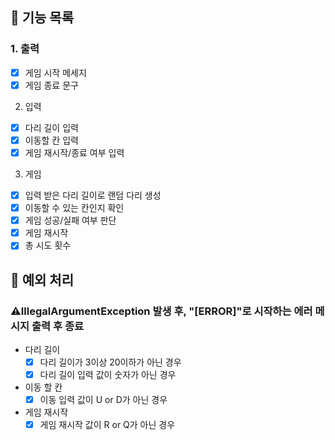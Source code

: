 ## 🚀 기능 목록
### 1. 출력
- [x] 게임 시작 메세지
- [x] 게임 종료 문구
2. 입력
- [x] 다리 길이 입력
- [x] 이동할 칸 입력
- [x] 게임 재시작/종료 여부 입력
3. 게임
- [x] 입력 받은 다리 길이로 랜덤 다리 생성
- [x] 이동할 수 있는 칸인지 확인
- [x] 게임 성공/실패 여부 판단
- [x] 게임 재시작
- [x] 총 시도 횟수

## 🤔 예외 처리
### ⚠️IllegalArgumentException 발생 후, "[ERROR]"로 시작하는 에러 메시지 출력 후 종료
- 다리 길이
    - [x] 다리 길이가 3이상 20이하가 아닌 경우
    - [x] 다리 길이 입력 값이 숫자가 아닌 경우
- 이동 할 칸
    - [x] 이동 입력 값이 U or D가 아닌 경우
- 게임 재시작
    - [x] 게임 재시작 값이 R or Q가 아닌 경우